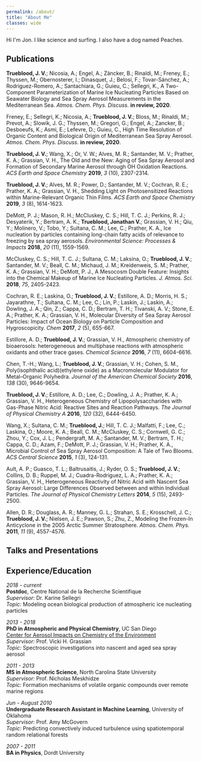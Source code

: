 ```yaml
---
permalink: /about/
title: "About Me"
classes: wide
---
```


Hi I'm Jon. I like science and surfing. I also have a dog named Peaches.

## Publications

**Trueblood, J. V.**;  Nicosia, A.;  Engel, A.;  Zäncker, B.;  Rinaldi, M.;  Freney, E.;  Thyssen, M.;  Obernosterer, I.;  Dinasquet, J.;  Belosi, F.;  Tovar-Sánchez, A.;  Rodriguez-Romero, A.;  Santachiara, G.;  Guieu, C.; Sellegri, K., A Two-Component Parameterization of Marine Ice Nucleating Particles Based on Seawater Biology and Sea Spray Aerosol Measurements in the Mediterranean Sea. *Atmos. Chem. Phys. Discuss.* **in review, 2020**.

Freney, E.;  Sellegri, K.;  Nicosia, A.;  **Trueblood, J. V.**;  Bloss, M.;  Rinaldi, M.;  Prevot, A.;  Slowik, J. G.;  Thyssen, M.;  Gregori, G.;  Engel, A.;  Zancker, B.;  Desboeufs, K.;  Asmi, E.;  Lefevre, D.; Guieu, C., High Time Resolution of Organic Content and Biological Origin of Mediterranean Sea Spray Aerosol. *Atmos. Chem. Phys. Discuss.* **in review, 2020**.

**Trueblood, J. V.**;  Wang, X.;  Or, V. W.;  Alves, M. R.;  Santander, M. V.;  Prather, K. A.; Grassian, V. H., The Old and the New: Aging of Sea Spray Aerosol and Formation of Secondary Marine Aerosol through OH Oxidation Reactions. *ACS Earth and Space Chemistry* **2019**, *3* (10), 2307-2314.

**Trueblood, J. V.**;  Alves, M. R.;  Power, D.;  Santander, M. V.;  Cochran, R. E.;  Prather, K. A.; Grassian, V. H., Shedding Light on Photosensitized Reactions within Marine-Relevant Organic Thin Films. *ACS Earth and Space Chemistry* **2019**, *3* (8), 1614-1623.

DeMott, P. J.;  Mason, R. H.;  McCluskey, C. S.;  Hill, T. C. J.;  Perkins, R. J.;  Desyaterik, Y.;  Bertram, A. K.;  **Trueblood, Jonathan V.**;  Grassian, V. H.;  Qiu, Y.;  Molinero, V.;  Tobo, Y.;  Sultana, C. M.;  Lee, C.; Prather, K. A., Ice nucleation by particles containing long-chain fatty acids of relevance to freezing by sea spray aerosols. *Environmental Science: Processes & Impacts* **2018**, *20* (11), 1559-1569.

McCluskey, C. S.;  Hill, T. C. J.;  Sultana, C. M.;  Laksina, O.;  **Trueblood, J. V.**;  Santander, M. V.;  Beall, C. M.;  Michaud, J. M.;  Kreidenweis, S. M.;  Prather, K. A.;  Grassian, V. H.; DeMott, P. J., A Mesocosm Double Feature: Insights into the Chemical Makeup of Marine Ice Nucleating Particles. *J. Atmos. Sci.* **2018**, *75*, 2405-2423.

Cochran, R. E.;  Laskina, O.;  **Trueblood, J. V.**;  Estillore, A. D.;  Morris, H. S.;  Jayarathne, T.;  Sultana, C. M.;  Lee, C.;  Lin, P.;  Laskin, J.;  Laskin, A.;  Dowling, J. A.;  Qin, Z.;  Cappa, C. D.;  Bertram, T. H.;  Tivanski, A. V.;  Stone, E. A.;  Prather, K. A.; Grassian, V. H., Molecular Diversity of Sea Spray Aerosol Particles: Impact of Ocean Biology on Particle Composition and Hygroscopicity. *Chem* **2017**, *2* (5), 655-667.

Estillore, A. D.;  **Trueblood, J. V.**; Grassian, V. H., Atmospheric chemistry of bioaerosols: heterogeneous and multiphase reactions with atmospheric oxidants and other trace gases. *Chemical Science* **2016**, *7* (11), 6604-6616.

Chen, T.-H.;  Wang, L.; **Trueblood, J. V.**;  Grassian, V. H.; Cohen, S. M., Poly(isophthalic acid)(ethylene oxide) as a Macromolecular Modulator for Metal–Organic Polyhedra. *Journal of the American Chemical Society* **2016**, *138* (30), 9646-9654.

**Trueblood, J. V.**;  Estillore, A. D.;  Lee, C.;  Dowling, J. A.;  Prather, K. A.; Grassian, V. H., Heterogeneous Chemistry of Lipopolysaccharides with Gas-Phase Nitric Acid: Reactive Sites and Reaction Pathways. *The Journal of Physical Chemistry A* **2016**, *120* (32), 6444-6450.

Wang, X.;  Sultana, C. M.;  **Trueblood, J.**;  Hill, T. C. J.;  Malfatti, F.;  Lee, C.;  Laskina, O.;  Moore, K. A.;  Beall, C. M.;  McCluskey, C. S.;  Cornwell, G. C.;  Zhou, Y.;  Cox, J. L.;  Pendergraft, M. A.;  Santander, M. V.;  Bertram, T. H.;  Cappa, C. D.;  Azam, F.;  DeMott, P. J.;  Grassian, V. H.; Prather, K. A., Microbial Control of Sea Spray Aerosol Composition: A Tale of Two Blooms. *ACS Central Science* **2015**, *1* (3), 124-131.

Ault, A. P.;  Guasco, T. L.;  Baltrusaitis, J.;  Ryder, O. S.;  **Trueblood, J. V.**;  Collins, D. B.;  Ruppel, M. J.;  Cuadra-Rodriguez, L. A.;  Prather, K. A.; Grassian, V. H., Heterogeneous Reactivity of Nitric Acid with Nascent Sea Spray Aerosol: Large Differences Observed between and within Individual Particles. *The Journal of Physical Chemistry Letters* **2014**, *5* (15), 2493-2500.

Allen, D. R.;  Douglass, A. R.;  Manney, G. L.;  Strahan, S. E.;  Krosschell, J. C.;  **Trueblood, J. V.**;  Nielsen, J. E.;  Pawson, S.; Zhu, Z., Modeling the Frozen-In Anticyclone in the 2005 Arctic Summer Stratosphere. *Atmos. Chem. Phys.* **2011**, *11* (9), 4557-4576.

## Talks and Presentations

## Experience/Education

*2018 - current*  
**Postdoc**, Centre National de la Recherche Scientifique  
*Supervisor:* Dr. Karine Sellegri  
*Topic:* Modeling ocean biological production of atmospheric ice nucleating particles  


*2013 - 2018*  
**PhD in Atmospheric and Physical Chemistry**, UC San Diego  
[Center for Aerosol Impacts on Chemistry of the Environment](https://caice.ucsd.edu/)  
*Supervisor:* Prof. Vicki H. Grassian  
*Topic:* Spectroscopic investigations into nascent and aged sea spray aerosol  


*2011 - 2013*  
**MS in Atmospheric Science**, North Carolina State University  
*Supervisor:* Prof. Nicholas Meskhidze  
*Topic:* Formation mechanisms of volatile organic compounds over remote marine regions  


*Jun - August 2010*  
**Undergraduate Research Assistant in Machine Learning**, University of Oklahoma  
*Supervisor:* Prof. Amy McGovern  
*Topic:* Predicting convectively induced turbulence using spatiotemporal random relational forests  


*2007 - 2011*  
**BA in Physics**, Dordt University  
